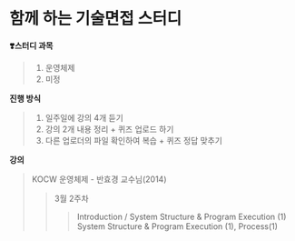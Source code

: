 # 함께 하는 기술면접 스터디
**❣️스터디 과목**
> 1. 운영체제
> 2. 미정

**진행 방식**
> 1. 일주일에 강의 4개 듣기
> 2. 강의 2개 내용 정리 + 퀴즈 업로드 하기
> 3. 다른 업로더의 파일 확인하여 복습 + 퀴즈 정답 맞추기

**강의**
>  KOCW 운영체제 - 반효경 교수님(2014)
>> 3월 2주차
>>> Introduction / System Structure & Program Execution (1)
>>> System Structure & Program Execution (1), Process(1)
